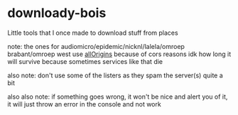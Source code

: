 # downloady-bois
Little tools that I once made to download stuff from places

note: the ones for audiomicro/epidemic/nicknl/lalela/omroep brabant/omroep west use [allOrigins](http://allorigins.win) because of cors reasons idk how long it will survive because sometimes services like that die

also note: don't use some of the listers as they spam the server(s) quite a bit

also also note: if something goes wrong, it won't be nice and alert you of it, it will just throw an error in the console and not work
